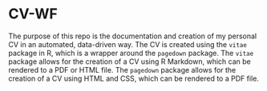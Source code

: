
# CV-WF

<!-- badges: start -->
<!-- badges: end -->

The purpose of this repo is the documentation and creation of my personal CV in an automated, data-driven way. The CV is created using the `vitae` package in R, which is a wrapper around the `pagedown` package. The `vitae` package allows for the creation of a CV using R Markdown, which can be rendered to a PDF or HTML file. The `pagedown` package allows for the creation of a CV using HTML and CSS, which can be rendered to a PDF file.



